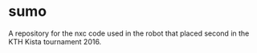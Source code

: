 # sumo
A repository for the nxc code used in the robot that placed second in the KTH Kista tournament 2016.

